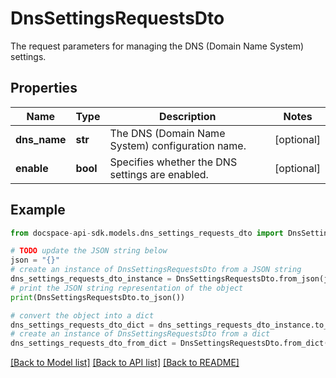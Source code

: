 # DnsSettingsRequestsDto
The request parameters for managing the DNS (Domain Name System) settings.

## Properties

Name | Type | Description | Notes
------------ | ------------- | ------------- | -------------
**dns_name** | **str** | The DNS (Domain Name System) configuration name. | [optional] 
**enable** | **bool** | Specifies whether the DNS settings are enabled. | [optional] 

## Example

```python
from docspace-api-sdk.models.dns_settings_requests_dto import DnsSettingsRequestsDto

# TODO update the JSON string below
json = "{}"
# create an instance of DnsSettingsRequestsDto from a JSON string
dns_settings_requests_dto_instance = DnsSettingsRequestsDto.from_json(json)
# print the JSON string representation of the object
print(DnsSettingsRequestsDto.to_json())

# convert the object into a dict
dns_settings_requests_dto_dict = dns_settings_requests_dto_instance.to_dict()
# create an instance of DnsSettingsRequestsDto from a dict
dns_settings_requests_dto_from_dict = DnsSettingsRequestsDto.from_dict(dns_settings_requests_dto_dict)
```
[[Back to Model list]](../README.md#documentation-for-models) [[Back to API list]](../README.md#documentation-for-api-endpoints) [[Back to README]](../README.md)


